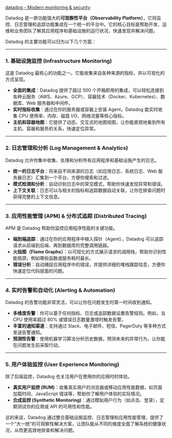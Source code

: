 [datadog - Modern monitoring & security](https://www.datadoghq.com/)

Datadog 是一款功能强大的**可观察性平台（Observability Platform）**，它将监控、日志管理和追踪功能集成在一个统一的平台中。它的核心目标是帮助开发、运维和业务团队了解其应用程序和基础设施的运行状况，快速发现并解决问题。

Datadog 的主要功能可以归为以下几个方面：

---

### 1. 基础设施监控 (Infrastructure Monitoring)

这是 Datadog 最核心的功能之一。它能收集来自各种来源的指标，并以可视化的方式呈现。

* **全面的集成**：Datadog 提供了超过 500 个开箱即用的集成，可以轻松连接到各种云服务（AWS、Azure、GCP）、容器技术（Docker、Kubernetes）、数据库、Web 服务器和中间件。
* **实时指标收集**：通过在你的服务器或容器上安装 Agent，Datadog 能实时收集 CPU 使用率、内存、磁盘 I/O、网络流量等核心指标。
* **主机和容器地图**：它提供了动态、交互式的地图视图，让你能直观地看到所有主机、容器和服务的关系，快速定位异常。

---

### 2. 日志管理和分析 (Log Management & Analytics)

Datadog 允许你集中收集、处理和分析所有应用程序和基础设施产生的日志。

* **统一的日志平台**：将来自不同来源的日志（如应用日志、系统日志、Web 服务器日志）汇集到一个平台，方便你搜索和过滤。
* **模式检测和分析**：自动识别日志中的常见模式，帮助你快速发现异常和错误。
* **上下文关联**：日志可以与相关的指标和追踪数据自动关联，让你在排查问题时获得完整的上下文信息。

---

### 3. 应用性能管理 (APM) & 分布式追踪 (Distributed Tracing)

APM 是 Datadog 帮助你监控应用程序性能的关键功能。

* **端到端追踪**：通过在你的应用程序中植入探针（Agent），Datadog 可以追踪请求从前端到后端、再到数据库的完整调用链路。
* **火焰图（Flame Graphs）**：以可视化的方式展示请求的调用栈，帮助你识别性能瓶颈，例如哪些函数或服务耗时最长。
* **错误分析**：自动捕捉应用程序中的错误，并提供详细的堆栈跟踪信息，方便你快速定位代码层面的问题。

---

### 4. 实时告警和自动化 (Alerting & Automation)

Datadog 的告警功能非常灵活，可以让你在问题发生时第一时间收到通知。

* **多维度告警**：你可以基于任何指标、日志或追踪数据设置告警规则。例如，当 CPU 使用率超过 80% 或错误日志数量激增时触发告警。
* **丰富的通知渠道**：支持通过 Slack、电子邮件、短信、PagerDuty 等多种方式发送告警通知。
* **预测性告警**：使用机器学习算法分析历史数据，预测未来的异常行为，让你能在问题发生前采取行动。

---

### 5. 用户体验监控 (User Experience Monitoring)

除了后端监控，Datadog 也关注用户在使用你的应用时的体验。

* **真实用户监控 (RUM)**：收集真实用户的浏览器或移动应用性能数据，如页面加载时间、JavaScript 错误等，帮助你了解用户体验的实际情况。
* **合成监控 (Synthetic Monitoring)**：通过模拟用户行为（如点击、登录），定期测试你的应用或 API 的可用性和性能。

总的来说，Datadog 通过整合基础设施监控、日志管理和应用性能管理，提供了一个“大一统”的可观察性解决方案，让团队能从不同的维度全面了解系统的健康状况，从而更高效地排查和解决问题。
